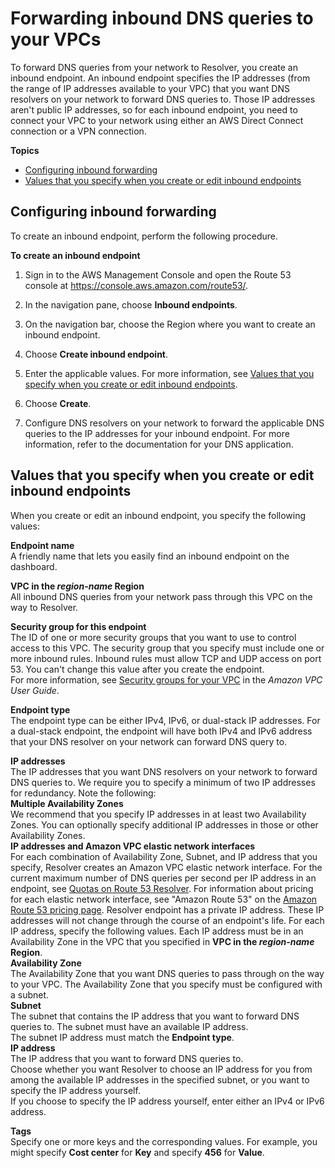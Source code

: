 # Forwarding inbound DNS queries to your VPCs<a name="resolver-forwarding-inbound-queries"></a>

To forward DNS queries from your network to Resolver, you create an inbound endpoint\. An inbound endpoint specifies the IP addresses \(from the range of IP addresses available to your VPC\) that you want DNS resolvers on your network to forward DNS queries to\. Those IP addresses aren't public IP addresses, so for each inbound endpoint, you need to connect your VPC to your network using either an AWS Direct Connect connection or a VPN connection\.

**Topics**
+ [Configuring inbound forwarding](#resolver-forwarding-inbound-queries-configuring)
+ [Values that you specify when you create or edit inbound endpoints](#resolver-forwarding-inbound-queries-values)

## Configuring inbound forwarding<a name="resolver-forwarding-inbound-queries-configuring"></a>

To create an inbound endpoint, perform the following procedure\.<a name="resolver-forwarding-inbound-queries-configuring-procedure"></a>

**To create an inbound endpoint**

1. Sign in to the AWS Management Console and open the Route 53 console at [https://console\.aws\.amazon\.com/route53/](https://console.aws.amazon.com/route53/)\.

1. In the navigation pane, choose **Inbound endpoints**\.

1. On the navigation bar, choose the Region where you want to create an inbound endpoint\.

1. Choose **Create inbound endpoint**\.

1. Enter the applicable values\. For more information, see [Values that you specify when you create or edit inbound endpoints](#resolver-forwarding-inbound-queries-values)\.

1. Choose **Create**\.

1. Configure DNS resolvers on your network to forward the applicable DNS queries to the IP addresses for your inbound endpoint\. For more information, refer to the documentation for your DNS application\.

## Values that you specify when you create or edit inbound endpoints<a name="resolver-forwarding-inbound-queries-values"></a>

When you create or edit an inbound endpoint, you specify the following values:

**Endpoint name**  
A friendly name that lets you easily find an inbound endpoint on the dashboard\.

**VPC in the *region\-name* Region**  
All inbound DNS queries from your network pass through this VPC on the way to Resolver\.

**Security group for this endpoint**  
The ID of one or more security groups that you want to use to control access to this VPC\. The security group that you specify must include one or more inbound rules\. Inbound rules must allow TCP and UDP access on port 53\. You can't change this value after you create the endpoint\.  
For more information, see [Security groups for your VPC](https://docs.aws.amazon.com/vpc/latest/userguide/VPC_SecurityGroups.html) in the *Amazon VPC User Guide*\.

**Endpoint type**  
The endpoint type can be either IPv4, IPv6, or dual\-stack IP addresses\. For a dual\-stack endpoint, the endpoint will have both IPv4 and IPv6 address that your DNS resolver on your network can forward DNS query to\. 

**IP addresses**  
The IP addresses that you want DNS resolvers on your network to forward DNS queries to\. We require you to specify a minimum of two IP addresses for redundancy\. Note the following:    
**Multiple Availability Zones**  
We recommend that you specify IP addresses in at least two Availability Zones\. You can optionally specify additional IP addresses in those or other Availability Zones\.  
**IP addresses and Amazon VPC elastic network interfaces**  
For each combination of Availability Zone, Subnet, and IP address that you specify, Resolver creates an Amazon VPC elastic network interface\. For the current maximum number of DNS queries per second per IP address in an endpoint, see [Quotas on Route 53 Resolver](DNSLimitations.md#limits-api-entities-resolver)\. For information about pricing for each elastic network interface, see "Amazon Route 53" on the [Amazon Route 53 pricing page](https://aws.amazon.com/route53/pricing/)\. 
Resolver endpoint has a private IP address\. These IP addresses will not change through the course of an endpoint's life\.
For each IP address, specify the following values\. Each IP address must be in an Availability Zone in the VPC that you specified in **VPC in the *region\-name* Region**\.    
**Availability Zone**  
The Availability Zone that you want DNS queries to pass through on the way to your VPC\. The Availability Zone that you specify must be configured with a subnet\.  
**Subnet**  
The subnet that contains the IP address that you want to forward DNS queries to\. The subnet must have an available IP address\.  
The subnet IP address must match the **Endpoint type**\.  
**IP address**  
The IP address that you want to forward DNS queries to\.  
Choose whether you want Resolver to choose an IP address for you from among the available IP addresses in the specified subnet, or you want to specify the IP address yourself\.  
If you choose to specify the IP address yourself, enter either an IPv4 or IPv6 address\.

**Tags**  
Specify one or more keys and the corresponding values\. For example, you might specify **Cost center** for **Key** and specify **456** for **Value**\.
